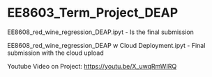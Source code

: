 # EE8603_Term_Project_DEAP

EE8608_red_wine_regression_DEAP.ipyt - Is the final submission


EE8608_red_wine_regression_DEAP w Cloud Deployment.ipyt - Final submission with the cloud upload



Youtube Video on Project:
https://youtu.be/X_uwqRmWIRQ

